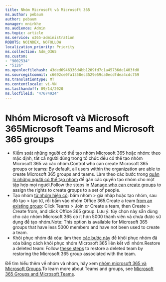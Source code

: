 ```yaml
---
title: Nhóm Microsoft và Microsoft 365
ms.author: pebaum
author: pebaum
manager: mnirkhe
ms.audience: Admin
ms.topic: article
ms.service: o365-administration
ROBOTS: NOINDEX, NOFOLLOW
localization_priority: Priority
ms.collection: Adm_O365
ms.custom:
- "9002534"
- "5126"
ms.openlocfilehash: 43ded6946336d4bb1209fd7c1a45736de1403fd0
ms.sourcegitcommit: c6692ce0fa1358ec3529e59ca0ecdfdea4cdc759
ms.translationtype: MT
ms.contentlocale: vi-VN
ms.lasthandoff: 09/14/2020
ms.locfileid: "47674924"
---
```

# <a name="microsoft-teams-and-microsoft-365-groups"></a><span data-ttu-id="1cb2d-102">Nhóm Microsoft và Microsoft 365</span><span class="sxs-lookup"><span data-stu-id="1cb2d-102">Microsoft Teams and Microsoft 365 groups</span></span>

- <span data-ttu-id="1cb2d-103">Kiểm soát những người có thể tạo nhóm Microsoft 365 hoặc nhóm: theo mặc định, tất cả người dùng trong tổ chức đều có thể tạo nhóm Microsoft 365 và các nhóm.</span><span class="sxs-lookup"><span data-stu-id="1cb2d-103">Control who can create Microsoft 365 groups or teams: By default, all users within the organization are able to create Microsoft 365 groups and teams.</span></span> <span data-ttu-id="1cb2d-104">Làm theo các bước trong [quản lý những người có thể tạo nhóm](https://support.office.com/article/4c46c8cb-17d0-44b5-9776-005fced8e618) để gán các quyền tạo nhóm cho một tập hợp mọi người.</span><span class="sxs-lookup"><span data-stu-id="1cb2d-104">Follow the steps in [Manage who can create groups](https://support.office.com/article/4c46c8cb-17d0-44b5-9776-005fced8e618) to assign the rights to create groups to a set of people.</span></span>
- <span data-ttu-id="1cb2d-105">Tạo nhóm  [từ nhóm hiện có](https://support.microsoft.com/office/24ec428e-40d7-4a1a-ab87-29be7d145865): bấm nhóm > gia nhập hoặc tạo nhóm, sau đó tạo > tạo từ, rồi bấm vào nhóm Office 365.</span><span class="sxs-lookup"><span data-stu-id="1cb2d-105">Create a team  [from an existing group](https://support.microsoft.com/office/24ec428e-40d7-4a1a-ab87-29be7d145865): Click Teams > Join or Create a team, then Create > Create from, and click Office 365 group.</span></span> <span data-ttu-id="1cb2d-106">Lưu ý: tùy chọn này sẵn dùng cho các nhóm Microsoft 365 có ít hơn 5000 thành viên và chưa được sử dụng để tạo nhóm.</span><span class="sxs-lookup"><span data-stu-id="1cb2d-106">Note: This option is available for Microsoft 365 groups that have less 5000 members and have not been used to create a team.</span></span>
- <span data-ttu-id="1cb2d-107">Khôi phục nhóm đã xóa: làm theo [các bước này](https://docs.microsoft.com/microsoftteams/archive-or-delete-a-team#restore-a-deleted-team) để khôi phục nhóm đã xóa bằng cách khôi phục nhóm Microsoft 365 liên kết với nhóm.</span><span class="sxs-lookup"><span data-stu-id="1cb2d-107">Restore a deleted team: Follow [these steps](https://docs.microsoft.com/microsoftteams/archive-or-delete-a-team#restore-a-deleted-team) to restore a deleted team by restoring the Microsoft 365 group associated with the team.</span></span>

<span data-ttu-id="1cb2d-108">Để tìm hiểu thêm về nhóm và nhóm, hãy xem [nhóm microsoft 365 và Microsoft Groups](https://docs.microsoft.com/microsoftteams/office-365-groups).</span><span class="sxs-lookup"><span data-stu-id="1cb2d-108">To learn more about Teams and groups, see [Microsoft 365 Groups and Microsoft Teams](https://docs.microsoft.com/microsoftteams/office-365-groups).</span></span>
